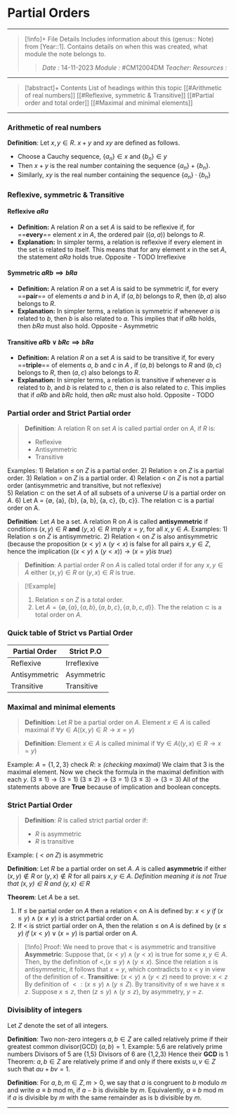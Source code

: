 # Partial Orders
---
> [!info]+ File Details
> Includes information about this (genus:: Note) from [Year::1]. Contains details on when this was created, what module the note belongs to. 
> >*Date :*  14-11-2023 
> > *Module :* #CM12004DM 
> > *Teacher*: 
> > *Resources :*

---
> [!abstract]+ Contents
> List of headings within this topic
> [[#Arithmetic of real numbers]]
> [[#Reflexive, symmetric & Transitive]]
> [[#Partial order and total order]]
> [[#Maximal and minimal elements]]
> 
--- 

### Arithmetic of real numbers
**Definition**: Let $x,y \in R$. $x+y$ and $xy$ are defined as follows. 
- Choose a Cauchy sequence, $\{a_n\}\in x$ and $\{b_n\} \in y$ 
- Then $x+y$ is the real number containing the sequence $\{a_n\}+\{b_n\}$. 
- Similarly, $xy$ is the real number containing the sequence $\{a_n\}\cdot\{b_n\}$


### Reflexive, symmetric & Transitive

#### Reflexive $aRa$  
- **Definition:** A relation $R$ on a set $A$ is said to be reflexive if, for ==**every**== element $x$ in $A$, the ordered pair $((a,a))$ belongs to $R$.
- **Explanation:** In simpler terms, a relation is reflexive if every element in the set is related to itself. This means that for any element $x$ in the set $A$, the statement $aRa$ holds true.
Opposite - TODO Irreflexive 
#### Symmetric $aRb \implies bRa$
-  **Definition:** A relation $R$ on a set $A$ is said to be symmetric if, for every ==**pair**== of elements $a$ and $b$ in $A$, if $(a,b)$ belongs to $R$, then $(b,a)$ also belongs to $R$.
- **Explanation:** In simpler terms, a relation is symmetric if whenever $a$ is related to $b$, then $b$ is also related to $a$. This implies that if $aRb$ holds, then $bRa$ must also hold.
Opposite - Asymmetric
#### Transitive $aRb \vee bRc \implies bRa$
- **Definition:** A relation $R$ on a set $A$ is said to be transitive if, for every ==**triple**== of elements $a$, $b$ and $c$ in $A$ , if $(a,b)$ belongs to $R$ and $(b,c)$ belongs to $R$, then $(a,c)$ also belongs to $R$.
- **Explanation:** In simpler terms, a relation is transitive if whenever $a$ is related to $b$, and $b$ is related to $c$, then $a$ is also related to $c$. This implies that if $aRb$ and $bRc$ hold, then $aRc$ must also hold.
Opposite - TODO

### Partial order and Strict Partial order

>**Definition**: A relation R on set $A$ is called partial order on $A$, if $R$ is:
>	- Reflexive
>	- Antisymmetric
>	- Transitive

Examples:
	1) Relation $≤$ on $Z$ is a partial order. 
	2) Relation $≥$ on $Z$ is a partial order. 
	3) Relation $=$ on $Z$ is a partial order.
	4) Relation $<$ on $Z$ is not a partial order (antisymmetric and transitive, but not reflexive)  
	5) Relation $⊂$ on the set $A$ of all subsets of a universe $U$ is a partial order on $A$. 
	6) Let A = {∅, {a}, {b}, {a, b}, {a, c}, {b, c}}. The relation ⊂ is a partial order on A.

**Definition**: Let $A$ be a set. A relation R on $A$ is called **antisymmetric** if conditions $(x,y) \in R$ **and** $(y,x) \in R$ imply $x=y$, for all $x,y \in A$. 
Examples: 
	1) Relation $≤$ on $Z$ is antisymmetric. 
	2) Relation $<$ on $Z$ is also antisymmetric (because the proposition $(x < y) ∧ (y < x)$ is false for all pairs $x, y ∈ Z$, hence the implication $((x < y) ∧ (y < x)) → (x = y) is \ true)$

> **Definition**: A partial order $R$ on $A$ is called total order if for any $x,y \in A$ either $(x,y) \in R$ or $(y,x) \in R$ is true. 

> [!Example]
> 1) Relation $≤$ on $Z$ is a total order. 
> 2) Let $A = \{∅, \{a\}, \{a, b\}, \{a, b, c\}, \{a, b, c, d\}\}$. The the relation $⊂$ is a total order on $A$.

### Quick table of Strict vs Partial Order 

| Partial Order | Strict P.O  |
| ------------- | ----------- |
|   Reflexive   | Irreflexive |
|   Antisymmetric   | Asymmetric  |
|   Transitive  | Transitive  |
### Maximal and minimal elements

>**Definition**: Let $R$ be a partial order on $A$. Element $x \in A$ is called maximal if $\forall y \in A ((x,y)\in R \to x = y)$ 

> **Definition**: Element $x\in A$ is called minimal if $\forall y \in A ((y,x) \in R \to x = y)$ 

Example:
	$A  = \{1,2,3\}$ check $R$: $\ge$ *(checking maximal)*
	We claim that $3$ is the maximal element. 
	Now we check the formula in the maximal definition with each $y$. 
	$(3 \le 1) \to (3=1)$
	$(3 \le 2) \to (3 = 1)$
	$(3 \le 3) \to (3 = 3)$
	All of the statements above are **True** because of implication and boolean concepts. 

### Strict Partial Order
>**Definition**: $R$ is called strict partial order if:
>	- $R$ is asymmetric
>	- $R$ is transitive

Example: $(< on \ Z)$ is asymmetric

**Definition**: Let $R$ be a partial order on set $A$. $A$ is called **asymmetric** if either $(x,y) \notin R$ or $(y,x) \notin R$ for all pairs $x,y \in A$. 
*Definition meaning it is not True that $(x,y) \in R$ and $(y,x) \in R$*

**Theorem**: Let $A$ be a set. 
1. If $\le$ be partial order on $A$ then a relation $<$ on A is defined by: $x<y \ if \ (x \le y) \wedge (x \ne y)$ is a strict partial order on A. 
2. If $<$ is strict partial order on A, then the relation $\le$ on $A$ is defined by $(x \le y) \ if \ (x < y) \vee (x = y)$ is partial order on $A$. 

> [!info] Proof:
We need to prove that $<$ is asymmetric and transitive
**Asymmetric**: Suppose that, $(x < y) ∧ (y < x)$ is true for some $x, y ∈ A$. Then, by the definition of $<, (x ≤ y) ∧ (y ≤ x)$. Since the relation $≤$ is antisymmetric, it follows that $x = y$, which contradicts to x $<$ y in view of the definition of $<$. 
**Transitive**: $(x < y) \wedge (y < z)$ need to prove: $x < z$
By definition of $<: (x \le y) \wedge (y \le Z)$. By transitivity of $\le$ we have $x \le z$. Suppose $x \le z$, then $(z \le y) \wedge (y \le z )$, by asymmetry, $y = z$. 



### Divisiblity of integers
Let $Z$ denote the set of all integers. 

**Definition**: Two non-zero integers $a,b \in Z$ are called relatively prime if their greatest common divisor(GCD) $(a,b) = 1$. 
Example: 5,6 are relatively prime numbers
	Divisors of 5 are {1,5}
	Divisors of 6 are {1,2,3}
	Hence their **GCD** is 1
Theorem: $a,b \in Z$ are relatively prime if and only if there exists $u,v \in Z$ such that $au + bv = 1$. 

**Definition**: For $a, b, m ∈ Z, m > 0$, we say that $a$ is congruent to $b$ modulo $m$ and write $a ≡ b$ mod m, if $a − b$ is divisible by $m$. Equivalently, $a ≡ b$ mod m if $a$ is divisible by $m$ with the same remainder as is b divisible by $m$.

---